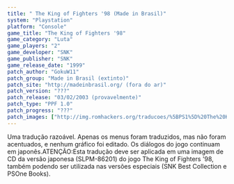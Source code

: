 ```yaml
---
title: " The King of Fighters '98 (Made in Brasil)"
system: "Playstation"
platform: "Console"
game_title: "The King of Fighters '98"
game_category: "Luta"
game_players: "2"
game_developer: "SNK"
game_publisher: "SNK"
game_release_date: "1999"
patch_author: "GokuW11"
patch_group: "Made in Brasil (extinto)"
patch_site: "http://madeinbrasil.org/ (fora do ar)"
patch_version: "???"
patch_release: "03/02/2003 (provavelmente)"
patch_type: "PPF 1.0"
patch_progress: "???"
patch_images: ["http://img.romhackers.org/traducoes/%5BPS1%5D%20The%20King%20of%20Fighters%20'98%20-%20Made%20in%20Brasil%20-%201.jpg","http://img.romhackers.org/traducoes/%5BPS1%5D%20The%20King%20of%20Fighters%20'98%20-%20Made%20in%20Brasil%20-%202.jpg","http://img.romhackers.org/traducoes/%5BPS1%5D%20The%20King%20of%20Fighters%20'98%20-%20Made%20in%20Brasil%20-%203.jpg"]
---
```

Uma tradução razoável. Apenas os menus foram traduzidos, mas não foram acentuados, e nenhum gráfico foi editado. Os diálogos do jogo continuam em japonês.ATENÇÃO:Esta tradução deve ser aplicada em uma imagem de CD da versão japonesa (SLPM-86201) do jogo The King of Fighters '98, também podendo ser utilizada nas versões especiais (SNK Best Collection e PSOne Books).